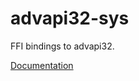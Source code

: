 # advapi32-sys #
FFI bindings to advapi32.

[Documentation](https://retep998.github.io/advapi32-sys/advapi32-sys/)
